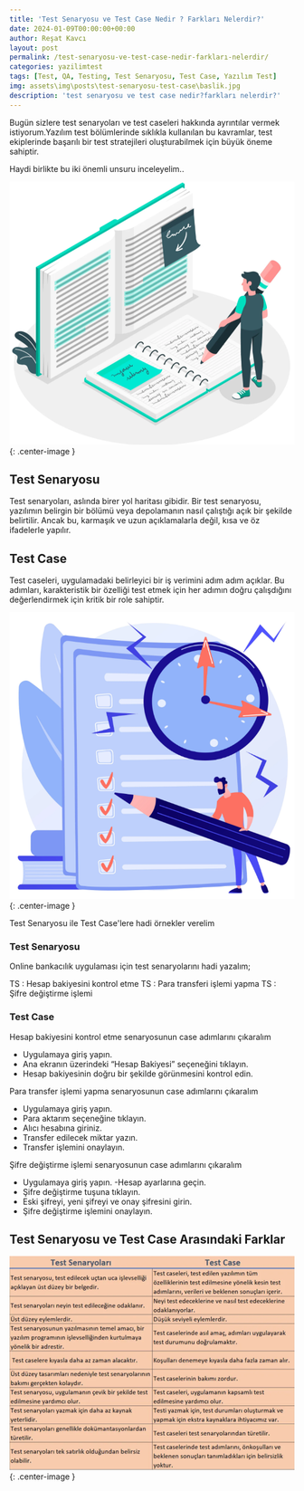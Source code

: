 ```yaml
---
title: 'Test Senaryosu ve Test Case Nedir ? Farkları Nelerdir?'
date: 2024-01-09T00:00:00+00:00
author: Reşat Kavcı
layout: post
permalink: /test-senaryosu-ve-test-case-nedir-farkları-nelerdir/
categories: yazilimtest
tags: [Test, QA, Testing, Test Senaryosu, Test Case, Yazılım Test]
img: assets\img\posts\test-senaryosu-test-case\baslik.jpg
description: 'test senaryosu ve test case nedir?farkları nelerdir?'
---
```


Bugün sizlere test senaryoları ve test caseleri hakkında ayrıntılar vermek istiyorum.Yazılım test bölümlerinde sıklıkla kullanılan bu kavramlar, test ekiplerinde başarılı bir test stratejileri oluşturabilmek için büyük öneme sahiptir.

Haydi birlikte bu iki önemli unsuru inceleyelim..

![Picture description](assets\img\posts\test-senaryosu-test-case\baslik.jpg){: .center-image }


## Test Senaryosu

Test senaryoları, aslında birer yol haritası gibidir. Bir test senaryosu, yazılımın belirgin bir bölümü veya depolamanın nasıl çalıştığı açık bir şekilde belirtilir. Ancak bu, karmaşık ve uzun açıklamalarla değil, kısa ve öz ifadelerle yapılır.

## Test Case

Test caseleri, uygulamadaki belirleyici bir iş verimini adım adım açıklar. Bu adımları, karakteristik bir özelliği test etmek için her adımın doğru çalışdığını değerlendirmek için kritik bir role sahiptir.

![Picture description](assets\img\posts\test-senaryosu-test-case\test-case.jpg){: .center-image }

Test Senaryosu ile Test Case'lere hadi örnekler verelim

### Test Senaryosu

Online bankacılık uygulaması için test senaryolarını hadi yazalım;

TS : Hesap bakiyesini kontrol etme
TS : Para transferi işlemi yapma
TS : Şifre değiştirme işlemi

### Test Case

Hesap bakiyesini kontrol etme senaryosunun case adımlarını çıkaralım

- Uygulamaya giriş yapın.
-  Ana ekranın üzerindeki “Hesap Bakiyesi” seçeneğini tıklayın.
- Hesap bakiyesinin doğru bir şekilde görünmesini kontrol edin.

Para transfer işlemi yapma senaryosunun case adımlarını çıkaralım

- Uygulamaya giriş yapın.
- Para aktarım seçeneğine tıklayın.
- Alıcı hesabına giriniz.
- Transfer edilecek miktar yazın.
- Transfer işlemini onaylayın.

Şifre değiştirme işlemi senaryosunun case adımlarını çıkaralım

- Uygulamaya giriş yapın.
-Hesap ayarlarına geçin.
- Şifre değiştirme tuşuna tıklayın.
- Eski şifreyi, yeni şifreyi ve onay şifresini girin.
- Şifre değiştirme işlemini onaylayın.

## Test Senaryosu ve Test Case Arasındaki Farklar

![Picture description](assets\img\posts\test-senaryosu-test-case\test-senaryo-ve-test-case-farklari.jpg){: .center-image }
